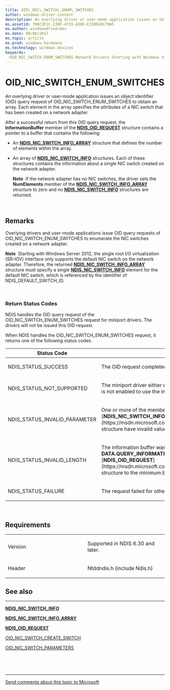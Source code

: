 ```yaml
---
title: OID\_NIC\_SWITCH\_ENUM\_SWITCHES
author: windows-driver-content
description: An overlying driver or user-mode application issues an object identifier (OID) query request of OID\_NIC\_SWITCH\_ENUM\_SWITCHES to obtain an array.
ms.assetid: 706C3F1C-239F-4731-A38E-E150D26C79A5
ms.author: windowsdriverdev
ms.date: 08/08/2017
ms.topic: article
ms.prod: windows-hardware
ms.technology: windows-devices
keywords: 
 -OID_NIC_SWITCH_ENUM_SWITCHES Network Drivers Starting with Windows Vista
---
```


# OID\_NIC\_SWITCH\_ENUM\_SWITCHES


An overlying driver or user-mode application issues an object identifier (OID) query request of OID\_NIC\_SWITCH\_ENUM\_SWITCHES to obtain an array. Each element in the array specifies the attributes of a NIC switch that has been created on a network adapter.

After a successful return from this OID query request, the **InformationBuffer** member of the [**NDIS\_OID\_REQUEST**](https://msdn.microsoft.com/library/windows/hardware/ff566710) structure contains a pointer to a buffer that contains the following:

-   An [**NDIS\_NIC\_SWITCH\_INFO\_ARRAY**](https://msdn.microsoft.com/library/windows/hardware/hh451584) structure that defines the number of elements within the array.

-   An array of [**NDIS\_NIC\_SWITCH\_INFO**](https://msdn.microsoft.com/library/windows/hardware/hh451582) structures. Each of these structures contains the information about a single NIC switch created on the network adapter.

    **Note**  If the network adapter has no NIC switches, the driver sets the **NumElements** member of the [**NDIS\_NIC\_SWITCH\_INFO\_ARRAY**](https://msdn.microsoft.com/library/windows/hardware/hh451584) structure to zero and no [**NDIS\_NIC\_SWITCH\_INFO**](https://msdn.microsoft.com/library/windows/hardware/hh451582) structures are returned.

     

Remarks
-------

Overlying drivers and user-mode applications issue OID query requests of OID\_NIC\_SWITCH\_ENUM\_SWITCHES to enumerate the NIC switches created on a network adapter.

**Note**  Starting with Windows Server 2012, the single root I/O virtualization (SR-IOV) interface only supports the default NIC switch on the network adapter. Therefore, the returned [**NDIS\_NIC\_SWITCH\_INFO\_ARRAY**](https://msdn.microsoft.com/library/windows/hardware/hh451584) structure must specify a single [**NDIS\_NIC\_SWITCH\_INFO**](https://msdn.microsoft.com/library/windows/hardware/hh451582) element for the default NIC switch, which is referenced by the identifier of NDIS\_DEFAULT\_SWITCH\_ID.

 

### Return Status Codes

NDIS handles the OID query request of the OID\_NIC\_SWITCH\_ENUM\_SWITCHES request for miniport drivers. The drivers will not be issued this OID request.

When NDIS handles the OID\_NIC\_SWITCH\_ENUM\_SWITCHES request, it returns one of the following status codes.

<table>
<colgroup>
<col width="50%" />
<col width="50%" />
</colgroup>
<thead>
<tr class="header">
<th>Status Code</th>
<th>Description</th>
</tr>
</thead>
<tbody>
<tr class="odd">
<td><p>NDIS_STATUS_SUCCESS</p></td>
<td><p>The OID request completed successfully.</p></td>
</tr>
<tr class="even">
<td><p>NDIS_STATUS_NOT_SUPPORTED</p></td>
<td><p>The miniport driver either does not support the SR-IOV interface or is not enabled to use the interface.</p></td>
</tr>
<tr class="odd">
<td><p>NDIS_STATUS_INVALID_PARAMETER</p></td>
<td><p>One or more of the members of the [<strong>NDIS_NIC_SWITCH_INFO_ARRAY</strong>](https://msdn.microsoft.com/library/windows/hardware/hh451577) structure have invalid values.</p></td>
</tr>
<tr class="even">
<td><p>NDIS_STATUS_INVALID_LENGTH</p></td>
<td><p>The information buffer was too short. NDIS sets the <strong>DATA.QUERY_INFORMATION.BytesNeeded</strong> member in the [<strong>NDIS_OID_REQUEST</strong>](https://msdn.microsoft.com/library/windows/hardware/ff566710) structure to the minimum buffer size that is required.</p></td>
</tr>
<tr class="odd">
<td><p>NDIS_STATUS_FAILURE</p></td>
<td><p>The request failed for other reasons.</p></td>
</tr>
</tbody>
</table>

 

Requirements
------------

<table>
<colgroup>
<col width="50%" />
<col width="50%" />
</colgroup>
<tbody>
<tr class="odd">
<td><p>Version</p></td>
<td><p>Supported in NDIS 6.30 and later.</p></td>
</tr>
<tr class="even">
<td><p>Header</p></td>
<td>Ntddndis.h (include Ndis.h)</td>
</tr>
</tbody>
</table>

## See also


****
[**NDIS\_NIC\_SWITCH\_INFO**](https://msdn.microsoft.com/library/windows/hardware/hh451582)

[**NDIS\_NIC\_SWITCH\_INFO\_ARRAY**](https://msdn.microsoft.com/library/windows/hardware/hh451584)

[**NDIS\_OID\_REQUEST**](https://msdn.microsoft.com/library/windows/hardware/ff566710)

[OID\_NIC\_SWITCH\_CREATE\_SWITCH](oid-nic-switch-create-switch.md)

[OID\_NIC\_SWITCH\_PARAMETERS](oid-nic-switch-parameters.md)

 

 


--------------------
[Send comments about this topic to Microsoft](mailto:wsddocfb@microsoft.com?subject=Documentation%20feedback%20%5Bnetvista\netvista%5D:%20OID_NIC_SWITCH_ENUM_SWITCHES%20%20RELEASE:%20%288/8/2017%29&body=%0A%0APRIVACY%20STATEMENT%0A%0AWe%20use%20your%20feedback%20to%20improve%20the%20documentation.%20We%20don't%20use%20your%20email%20address%20for%20any%20other%20purpose,%20and%20we'll%20remove%20your%20email%20address%20from%20our%20system%20after%20the%20issue%20that%20you're%20reporting%20is%20fixed.%20While%20we're%20working%20to%20fix%20this%20issue,%20we%20might%20send%20you%20an%20email%20message%20to%20ask%20for%20more%20info.%20Later,%20we%20might%20also%20send%20you%20an%20email%20message%20to%20let%20you%20know%20that%20we've%20addressed%20your%20feedback.%0A%0AFor%20more%20info%20about%20Microsoft's%20privacy%20policy,%20see%20http://privacy.microsoft.com/default.aspx. "Send comments about this topic to Microsoft")



